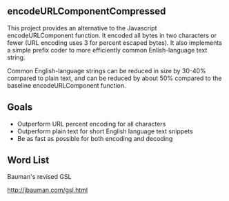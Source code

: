 encodeURLComponentCompressed
----------------------------

This project provides an alternative to the Javascript encodeURLComponent function. It encoded all bytes in two characters or fewer (URL encoding uses 3 for percent escaped bytes). It also implements a simple prefix coder to more efficiently common Enlish-language text string.

Common English-language strings can be reduced in size by 30-40% compared to plain text, and can be reduced by about 50% compared to the baseline encodeURLComponent function.

Goals
-----

- Outperform URL percent encoding for all characters
- Outperform plain text for short English language text snippets
- Be as fast as possible for both encoding and decoding

Word List
---------

Bauman's revised GSL

http://jbauman.com/gsl.html
